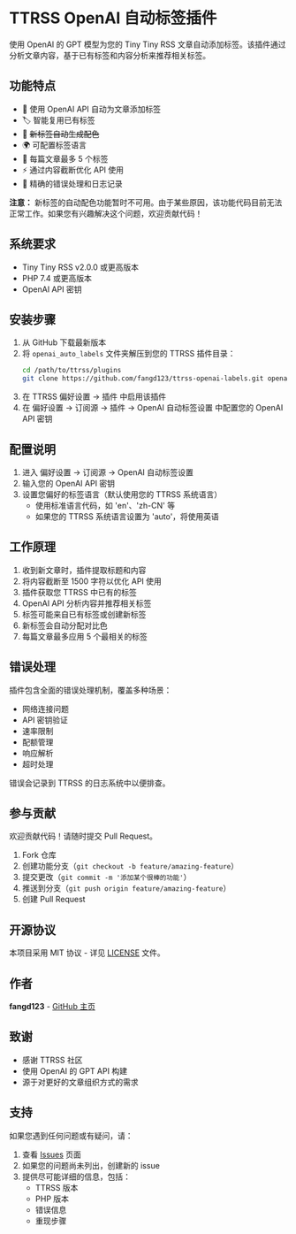 # TTRSS OpenAI 自动标签插件

使用 OpenAI 的 GPT 模型为您的 Tiny Tiny RSS 文章自动添加标签。该插件通过分析文章内容，基于已有标签和内容分析来推荐相关标签。

## 功能特点

- 🤖 使用 OpenAI API 自动为文章添加标签
- 🏷️ 智能复用已有标签
- 🎨 ~~新标签自动生成配色~~
- 🌍 可配置标签语言
- 🔄 每篇文章最多 5 个标签
- ⚡ 通过内容截断优化 API 使用
- 🎯 精确的错误处理和日志记录

**注意：** 新标签的自动配色功能暂时不可用。由于某些原因，该功能代码目前无法正常工作。如果您有兴趣解决这个问题，欢迎贡献代码！

## 系统要求

- Tiny Tiny RSS v2.0.0 或更高版本
- PHP 7.4 或更高版本
- OpenAI API 密钥

## 安装步骤

1. 从 GitHub 下载最新版本
2. 将 `openai_auto_labels` 文件夹解压到您的 TTRSS 插件目录：
   ```bash
   cd /path/to/ttrss/plugins
   git clone https://github.com/fangd123/ttrss-openai-labels.git openai_auto_labels
   ```
3. 在 TTRSS 偏好设置 -> 插件 中启用该插件
4. 在 偏好设置 -> 订阅源 -> 插件 -> OpenAI 自动标签设置 中配置您的 OpenAI API 密钥

## 配置说明

1. 进入 偏好设置 -> 订阅源 -> OpenAI 自动标签设置
2. 输入您的 OpenAI API 密钥
3. 设置您偏好的标签语言（默认使用您的 TTRSS 系统语言）
   - 使用标准语言代码，如 'en'、'zh-CN' 等
   - 如果您的 TTRSS 系统语言设置为 'auto'，将使用英语

## 工作原理

1. 收到新文章时，插件提取标题和内容
2. 将内容截断至 1500 字符以优化 API 使用
3. 插件获取您 TTRSS 中已有的标签
4. OpenAI API 分析内容并推荐相关标签
5. 标签可能来自已有标签或创建新标签
6. 新标签会自动分配对比色
7. 每篇文章最多应用 5 个最相关的标签

## 错误处理

插件包含全面的错误处理机制，覆盖多种场景：

- 网络连接问题
- API 密钥验证
- 速率限制
- 配额管理
- 响应解析
- 超时处理

错误会记录到 TTRSS 的日志系统中以便排查。

## 参与贡献

欢迎贡献代码！请随时提交 Pull Request。

1. Fork 仓库
2. 创建功能分支（`git checkout -b feature/amazing-feature`）
3. 提交更改（`git commit -m '添加某个很棒的功能'`）
4. 推送到分支（`git push origin feature/amazing-feature`）
5. 创建 Pull Request

## 开源协议

本项目采用 MIT 协议 - 详见 [LICENSE](LICENSE) 文件。

## 作者

**fangd123** - [GitHub 主页](https://github.com/fangd123)

## 致谢

- 感谢 TTRSS 社区
- 使用 OpenAI 的 GPT API 构建
- 源于对更好的文章组织方式的需求

## 支持

如果您遇到任何问题或有疑问，请：

1. 查看 [Issues](https://github.com/fangd123/ttrss-openai-labels/issues) 页面
2. 如果您的问题尚未列出，创建新的 issue
3. 提供尽可能详细的信息，包括：
   - TTRSS 版本
   - PHP 版本
   - 错误信息
   - 重现步骤